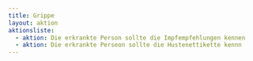 ```yaml
---
title: Grippe
layout: aktion
aktionsliste:
  - aktion: Die erkrankte Person sollte die Impfempfehlungen kennen
  - aktion: Die erkrankte Perseon sollte die Hustenettikette kennn
---
```

